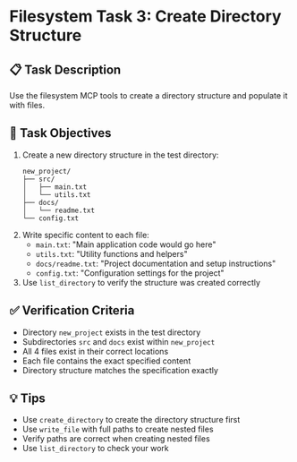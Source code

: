 # Filesystem Task 3: Create Directory Structure

## 📋 Task Description

Use the filesystem MCP tools to create a directory structure and populate it with files.

## 🎯 Task Objectives

1. Create a new directory structure in the test directory:
   ```
   new_project/
   ├── src/
   │   ├── main.txt
   │   └── utils.txt
   ├── docs/
   │   └── readme.txt
   └── config.txt
   ```
2. Write specific content to each file:
   - `main.txt`: "Main application code would go here"
   - `utils.txt`: "Utility functions and helpers"
   - `docs/readme.txt`: "Project documentation and setup instructions"
   - `config.txt`: "Configuration settings for the project"
3. Use `list_directory` to verify the structure was created correctly

## ✅ Verification Criteria

- Directory `new_project` exists in the test directory
- Subdirectories `src` and `docs` exist within `new_project`
- All 4 files exist in their correct locations
- Each file contains the exact specified content
- Directory structure matches the specification exactly

## 💡 Tips

- Use `create_directory` to create the directory structure first
- Use `write_file` with full paths to create nested files
- Verify paths are correct when creating nested files
- Use `list_directory` to check your work
